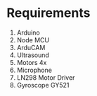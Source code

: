 # Requirements

1. Arduino
2. Node MCU
3. ArduCAM
4. Ultrasound
5. Motors 4x
6. Microphone
7. LN298 Motor Driver
8. Gyroscope GY521

